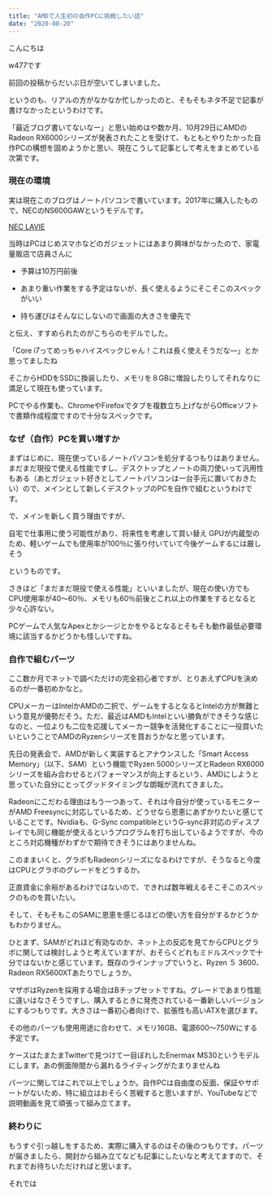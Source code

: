 ```yaml
---
title: "AMDで人生初の自作PCに挑戦したい話"
date: "2020-08-20"
---
```


こんにちは

w477です

前回の投稿からだいぶ日が空いてしまいました。


というのも、リアルの方がなかなか忙しかったのと、そもそもネタ不足で記事が書けなかったというわけです。


「最近ブログ書いてないなー」と思い始めはや数か月、10月29日にAMDのRadeon RX6000シリーズが発表されたことを受けて、もともとやりたかった自作PCの構想を固めようかと思い、現在こうして記事として考えをまとめている次第です。

### 現在の環境

実は現在このブログはノートパソコンで書いています。2017年に購入したもので、NECのNS600GAWというモデルです。

[NEC LAVIE](https://kakaku.com/item/K0000943399/spec/)



当時はPCはじめスマホなどのガジェットにはあまり興味がなかったので、家電量販店で店員さんに


- 予算は10万円前後

- あまり重い作業をする予定はないが、長く使えるようにそこそこのスペックがいい

- 持ち運びはそんなにしないので画面の大きさを優先で

と伝え、すすめられたのがこちらのモデルでした。

「Core i7ってめっちゃハイスペックじゃん！これは長く使えそうだな―」とか思ってましたね

そこからHDDをSSDに換装したり、メモリを８GBに増設したりしてそれなりに満足して現在も使っています。

PCでやる作業も、ChromeやFirefoxでタブを複数立ち上げながらOfficeソフトで書類作成程度ですので十分なスペックです。



### なぜ（自作）PCを買い増すか

まずはじめに、現在使っているノートパソコンを処分するつもりはありません。まだまだ現役で使える性能ですし、デスクトップとノートの両刀使いって汎用性もある（あとガジェット好きとしてノートパソコンは一台手元に置いておきたい）ので、メインとして新しくデスクトップのPCを自作で組むというわけです。


で、メインを新しく買う理由ですが、


自宅で仕事用に使う可能性があり、将来性を考慮して買い替え
GPUが内蔵型のため、軽いゲームでも使用率が100％に張り付いていて今後ゲームするには厳しそう


というものです。


さきほど「まだまだ現役で使える性能」といいましたが、現在の使い方でもCPU使用率が40～60％、メモリも60％前後とこれ以上の作業をするとなると少々心許ない。

PCゲームで人気なApexとかシージとかをやるとなるとそもそも動作最低必要環境に該当するかどうかも怪しいですね。



### 自作で組むパーツ

ここ数か月でネットで調べただけの完全初心者ですが、とりあえずCPUを決めるのが一番初めかなと。

CPUメーカーはIntelかAMDの二択で、ゲームをするとなるとIntelの方が無難という意見が優勢だそう。ただ、最近はAMDもIntelといい勝負ができそうな感じなのと、一位よりも二位を応援してメーカー競争を活発化することに一役買いたいということでAMDのRyzenシリーズを買おうかなと思っています。




先日の発表会で、AMDが新しく実装するとアナウンスした「Smart Access Memory」（以下、SAM）という機能でRyzen 5000シリーズとRadeon RX6000シリーズを組み合わせるとパフォーマンスが向上するという、AMDにしようと思っていた自分にとってグッドタイミングな朗報が流れてきました。



Radeonにこだわる理由はもう一つあって、それは今自分が使っているモニターがAMD Freesyncに対応しているため、どうせなら恩恵にあずかりたいと感じていることです。Nvidiaも、G-Sync compatibleというG-sync非対応のディスプレイでも同じ機能が使えるというプログラムを打ち出しているようですが、今のところ対応機種がわずかで期待できそうにはありませんね。


このままいくと、グラボもRadeonシリーズになるわけですが、そうなると今度はCPUとグラボのグレードをどうするか。

正直資金に余裕があるわけではないので、できれば数年戦えるそこそこのスペックのものを買いたい。

そして、そもそもこのSAMに恩恵を感じるほどの使い方を自分がするかどうかもわかりません。

ひとまず、SAMがどれほど有効なのか、ネット上の反応を見てからCPUとグラボに関しては検討しようと考えていますが、おそらくどれもミドルスペックで十分ではないかと感じています。既存のラインナップでいうと、Ryzen ５ 3600、Radeon RX5600XTあたりでしょうか。



マザボはRyzenを採用する場合はBチップセットですね。グレードであまり性能に違いはなさそうですし、購入するときに発売されている一番新しいバージョンにするつもりです。大きさは一番初心者向けで、拡張性も高いATXを選びます。


その他のパーツも使用用途に合わせて、メモリ16GB、電源600～750Wにする予定です。

ケースはたまたまTwitterで見つけて一目ぼれしたEnermax MS30というモデルにします。あの側面隙間から漏れるライティングがたまりませんね


パーツに関してはこれで以上でしょうか。自作PCは自由度の反面、保証やサポートがないため、特に組立はおそらく苦戦すると思いますが、YouTubeなどで説明動画を見て頑張って組み立てます。




### 終わりに

もうすぐ引っ越しをするため、実際に購入するのはその後のつもりです。パーツが届きましたら、開封から組み立てなども記事にしたいなと考えてますので、それまでお待ちいただければと思います。




それでは